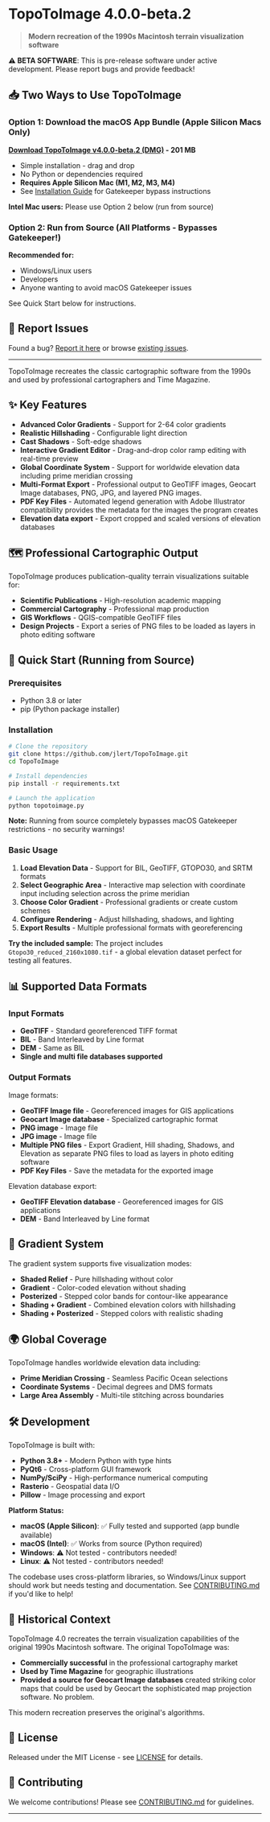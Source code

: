 # TopoToImage 4.0.0-beta.2

> **Modern recreation of the 1990s Macintosh terrain visualization software**

**⚠️ BETA SOFTWARE**: This is pre-release software under active development. Please report bugs and provide feedback!

## 📥 Two Ways to Use TopoToImage

### Option 1: Download the macOS App Bundle (Apple Silicon Macs Only)

**[Download TopoToImage v4.0.0-beta.2 (DMG)](https://github.com/jlert/TopoToImage/releases/latest) - 201 MB**

- Simple installation - drag and drop
- No Python or dependencies required
- **Requires Apple Silicon Mac (M1, M2, M3, M4)**
- See [Installation Guide](docs/INSTALLATION.md) for Gatekeeper bypass instructions

**Intel Mac users:** Please use Option 2 below (run from source)

### Option 2: Run from Source (All Platforms - Bypasses Gatekeeper!)

**Recommended for:**
- Windows/Linux users
- Developers
- Anyone wanting to avoid macOS Gatekeeper issues

See Quick Start below for instructions.

## 🐛 Report Issues

Found a bug? [Report it here](https://github.com/jlert/TopoToImage/issues/new) or browse [existing issues](https://github.com/jlert/TopoToImage/issues).

---

TopoToImage recreates the classic cartographic software from the 1990s and used by professional cartographers and Time Magazine. 

## ✨ Key Features

- **Advanced Color Gradients** - Support for 2-64 color gradients
- **Realistic Hillshading** - Configurable light direction  
- **Cast Shadows** - Soft-edge shadows
- **Interactive Gradient Editor** - Drag-and-drop color ramp editing with real-time preview
- **Global Coordinate System** - Support for worldwide elevation data including prime meridian crossing
- **Multi-Format Export** - Professional output to GeoTIFF images, Geocart Image databases, PNG, JPG, and layered PNG images.
- **PDF Key Files** - Automated legend generation with Adobe Illustrator compatibility provides the metadata for the images the program creates
- **Elevation data export** - Export cropped and scaled versions of elevation databases

## 🗺️ Professional Cartographic Output

TopoToImage produces publication-quality terrain visualizations suitable for:
- **Scientific Publications** - High-resolution academic mapping
- **Commercial Cartography** - Professional map production
- **GIS Workflows** - QGIS-compatible GeoTIFF files
- **Design Projects** - Export a series of PNG files to be loaded as layers in photo editing software

## 🚀 Quick Start (Running from Source)

### Prerequisites
- Python 3.8 or later
- pip (Python package installer)

### Installation

```bash
# Clone the repository
git clone https://github.com/jlert/TopoToImage.git
cd TopoToImage

# Install dependencies
pip install -r requirements.txt

# Launch the application
python topotoimage.py
```

**Note:** Running from source completely bypasses macOS Gatekeeper restrictions - no security warnings!

### Basic Usage

1. **Load Elevation Data** - Support for BIL, GeoTIFF, GTOPO30, and SRTM formats
2. **Select Geographic Area** - Interactive map selection with coordinate input including selection across the prime meridian
3. **Choose Color Gradient** - Professional gradients or create custom schemes
4. **Configure Rendering** - Adjust hillshading, shadows, and lighting
5. **Export Results** - Multiple professional formats with georeferencing

**Try the included sample:** The project includes `Gtopo30_reduced_2160x1080.tif` - a global elevation dataset perfect for testing all features.

## 📊 Supported Data Formats

### Input Formats
- **GeoTIFF** - Standard georeferenced TIFF format
- **BIL** - Band Interleaved by Line format
- **DEM** - Same as BIL
- **Single and multi file databases supported**


### Output Formats

Image formats:
- **GeoTIFF Image file** - Georeferenced images for GIS applications
- **Geocart Image database** - Specialized cartographic format
- **PNG image** - Image file
- **JPG image** - Image file
- **Multiple PNG files** - Export Gradient, Hill shading, Shadows, and Elevation as separate PNG files to load as layers in photo editing software
- **PDF Key Files** - Save the metadata for the exported image

Elevation database export:
- **GeoTIFF Elevation database** - Georeferenced images for GIS applications
- **DEM** - Band Interleaved by Line format

## 🎨 Gradient System

The gradient system supports five visualization modes:
- **Shaded Relief** - Pure hillshading without color
- **Gradient** - Color-coded elevation without shading
- **Posterized** - Stepped color bands for contour-like appearance
- **Shading + Gradient** - Combined elevation colors with hillshading
- **Shading + Posterized** - Stepped colors with realistic shading

## 🌍 Global Coverage

TopoToImage handles worldwide elevation data including:
- **Prime Meridian Crossing** - Seamless Pacific Ocean selections
- **Coordinate Systems** - Decimal degrees and DMS formats
- **Large Area Assembly** - Multi-tile stitching across boundaries

## 🛠️ Development

TopoToImage is built with:
- **Python 3.8+** - Modern Python with type hints
- **PyQt6** - Cross-platform GUI framework
- **NumPy/SciPy** - High-performance numerical computing
- **Rasterio** - Geospatial data I/O
- **Pillow** - Image processing and export

**Platform Status:**
- **macOS (Apple Silicon)**: ✅ Fully tested and supported (app bundle available)
- **macOS (Intel)**: ✅ Works from source (Python required)
- **Windows**: ⚠️ Not tested - contributors needed!
- **Linux**: ⚠️ Not tested - contributors needed!

The codebase uses cross-platform libraries, so Windows/Linux support should work but needs testing and documentation. See [CONTRIBUTING.md](docs/CONTRIBUTING.md) if you'd like to help!

## 🎯 Historical Context

TopoToImage 4.0 recreates the terrain visualization capabilities of the original 1990s Macintosh software. The original TopoToImage was:
- **Commercially successful** in the professional cartography market
- **Used by Time Magazine** for geographic illustrations
- **Provided a source for Geocart Image databases** created striking color maps that could be used by Geocart the sophisticated map projection software. No problem.

This modern recreation preserves the original's algorithms.

## 📄 License

Released under the MIT License - see [LICENSE](LICENSE) for details.

## 🤝 Contributing

We welcome contributions! Please see [CONTRIBUTING.md](docs/CONTRIBUTING.md) for guidelines.

---
